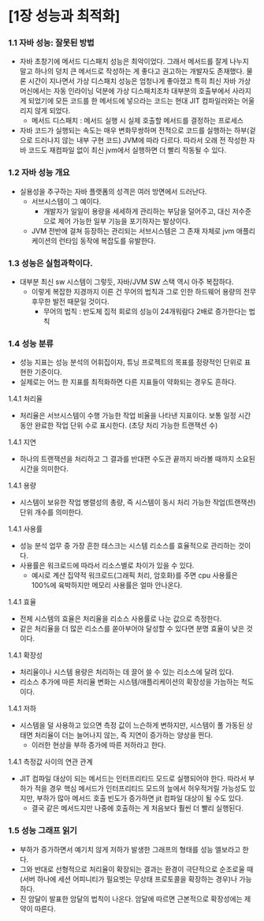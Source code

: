 # [1장 성능과 최적화]

### 1.1 자바 성능: 잘못된 방법

- 자바 초창기에 메서드 디스패치 성능은 최악이었다. 그래서 메서드를 잘게 나누지 말고 하나의 덩치 큰 메서드로 작성하는 게 좋다고 권고하는 개발자도 존재했다. 물론 시간이 지나면서 가상 디스패치 성능은 엄청나게 좋아졌고 특히 최신 자바 가상 머신에서는 자동 인라이닝 덕분에 가상 디스패치조차 대부분의 호출부에서 사라지게 되었기에 모든 코드를 한 메서드에 넣으라는 코드는 현대 JIT 컴파일러와는 어울리지 않게 되었다.
    - 메서드 디스패치 : 메서드 실행 시 실제 호출할 메서드를 결정하는 프로세스
- 자바 코드가 실행되는 속도는 매우 변화무쌍하며 전적으로 코드를 실행하는 하부(겉으로 드러나지 않는 내부 구현 코드) JVM에 따라 다르다. 따라서 오래 전 작성한 자바 코드도 재컴파일 없이 최신 jvm에서 실행하면 더 빨리 작동될 수 있다.

### 1.2 자바 성능 개요

- 실용성을 추구하는 자바 플랫폼의 성격은 여러 방면에서 드러난다.
    - 서브시스템이 그 예이다.
        - 개발자가 일일이 용량을 세세하게 관리하는 부담을 덜어주고, 대신 저수준으로 제어 가능한 일부 기능을 포기하자는 발상이다.
    - JVM 전반에 걸쳐 등장하는 관리되는 서브시스템은 그 존재 자체로 jvm 애플리케이션의 런타임 동작에 복잡도를 유발한다.

### 1.3 성능은 실험과학이다.

- 대부분 최신 sw 시스템이 그렇듯, 자바/JVM SW 스택 역시 아주 복잡하다.
    - 이렇게 복잡한 지경까지 이른 건 무어의 법칙과 그로 인한 하드웨어 용량의 전무후무한 발전 때문일 것이다.
        - 무어의 법칙 : 반도체 집적 회로의 성능이 24개워람다 2배로 증가한다는 법칙

### 1.4 성능 분류

- 성능 지표는 성능 분석의 어휘집이자, 튜닝 프로젝트의 목표를 정량적인 단위로 표현한 기준이다.
- 실제로는 어느 한 지표를 최적화하면 다른 지표들이 약화되는 경우도 흔하다.

1.4.1 처리율

- 처리율은 서브시스템이 수행 가능한 작업 비율을 나타낸 지표이다. 보통 일정 시간 동안 완료한 작업 단위 수로 표시한다. (초당 처리 가능한 트랜잭션 수)

1.4.1 지연

- 하나의 트랜잭션을 처리하고 그 결과를 반대편 수도관 끝까지 바라볼 때까지 소요된 시간을 의미한다.

1.4.1 용량

- 시스템이 보유한 작업 병렬성의 총량, 즉 시스템이 동시 처리 가능한 작업(트랜잭션) 단위 개수를 의미한다.

1.4.1 사용률

- 성능 분석 업무 중 가장 흔한 태스크는 시스템 리소스를 효율적으로 관리하는 것이다.
- 사용률은 워크로드에 따라서 리소스별로 차이가 있을 수 있다.
    - 예시로 계산 집약적 워크로드(그래픽 처리, 암호화)를 주면 cpu 사용률은 100%에 육박하지만 메모리 사용률은 얼마 안나온다.

1.4.1 효율

- 전체 시스템의 효율은 처리율을 리소스 사용률로 나눈 값으로 측정한다.
- 같은 처리율을 더 많은 리소스를 쏟아부어야 달성할 수 있다면 분명 효율이 낮은 것이다.

1.4.1 확장성

- 처리율이나 시스템 용량은 처리하는 데 끌어 쓸 수 있는 리소스에 달려 있다.
- 리소스 추가에 따른 처리율 변화는 시스템/애플리케이션의 확장성을 가늠하는 척도이다.

1.4.1 저하

- 시스템을 덜 사용하고 있으면 측정 값이 느슨하게 변하지만, 시스템이 풀 가동된 상태면 처리율이 더는 늘어나지 않는, 즉 지연이 증가하는 양상을 띈다.
    - 이러한 현상을 부하 증가에 따른 저하라고 한다.

1.4.1 측정값 사이의 연관 관계

- JIT 컴파일 대상이 되는 메서드는 인터프리티드 모드로 실행되어야 한다. 따라서 부하가 적을 경우 핵심 메서드가 인터프리티드 모드의 늪에서 허우적거릴 가능성도 있지만, 부하가 많아 메서드 호출 빈도가 증가하면 jit 컴파일 대상이 될 수도 있다.
    - 결국 같은 메서드지만 나중에 호출하는 게 처음보다 훨씬 더 빨리 실행된다.

### 1.5 성능 그래프 읽기

- 부하가 증가하면서 예기치 않게 저하가 발생한 그래프의 형태를 성능 엘보라고 한다.
- 그와 반대로 선형적으로 처리율이 확장되는 결과는 환경이 극단적으로 순조로울 때(서버 하나에 세션 어피니티가 필요벗는 무상태 프로토콜을 확장하는 경우)나 가능하다.
- 진 암달이 발표한 암달의 법칙이 나온다. 암달에 따르면 근본적으로 확장성에는 제약이 따른다.
